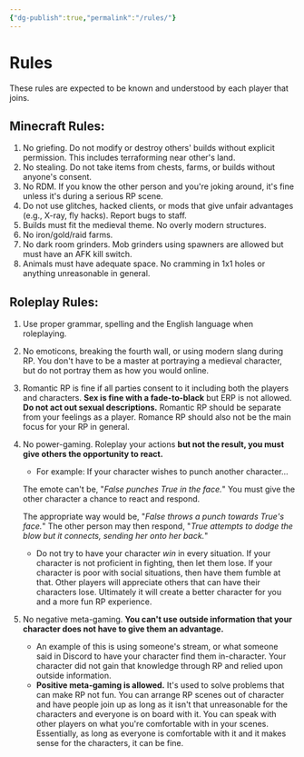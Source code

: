 ```yaml
---
{"dg-publish":true,"permalink":"/rules/"}
---
```


# Rules

These rules are expected to be known and understood by each player that joins.

## Minecraft Rules:

1. No griefing. Do not modify or destroy others' builds without explicit permission. This includes terraforming near other's land.
2. No stealing. Do not take items from chests, farms, or builds without anyone's consent.
3. No RDM. If you know the other person and you're joking around, it's fine unless it's during a serious RP scene.
4. Do not use glitches, hacked clients, or mods that give unfair advantages (e.g., X-ray, fly hacks). Report bugs to staff.
5. Builds must fit the medieval theme. No overly modern structures.
6. No iron/gold/raid farms. 
7. No dark room grinders. Mob grinders using spawners are allowed but must have an AFK kill switch.
8. Animals must have adequate space. No cramming in 1x1 holes or anything unreasonable in general.

## Roleplay Rules:

1. Use proper grammar, spelling and the English language when roleplaying.
2. No emoticons, breaking the fourth wall, or using modern slang during RP. You don't have to be a master at portraying a medieval character, but do not portray them as how you would online.
3. Romantic RP is fine if all parties consent to it including both the players and characters. **Sex is fine with a fade-to-black** but ERP is not allowed. **Do not act out sexual descriptions.** Romantic RP should be separate from your feelings as a player. Romance RP should also not be the main focus for your RP in general.
4. No power-gaming. Roleplay your actions **but not the result, you must give others the opportunity to react.** 
     - For example: If your character wishes to punch another character...
    
	  The emote can't be, "*False punches True in the face.*" You must give the other character a chance to react and respond. 
	  
	  The appropriate way would be, "*False throws a punch towards True's face.*" The other person may then respond, "*True attempts to dodge the blow but it connects, sending her onto her back.*"
	  
     - Do not try to have your character *win* in every situation. If your character is not proficient in fighting, then let them lose. If your character is poor with social situations, then have them fumble at that. Other players will appreciate others that can have their characters lose. Ultimately it will create a better character for you and a more fun RP experience.
5. No negative meta-gaming. **You can't use outside information that your character does not have to give them an advantage.**
    - An example of this is using someone's stream, or what someone said in Discord to have your character find them in-character. Your character did not gain that knowledge through RP and relied upon outside information.
    - **Positive meta-gaming is allowed.** It's used to solve problems that can make RP not fun. You can arrange RP scenes out of character and have people join up as long as it isn't that unreasonable for the characters and everyone is on board with it. You can speak with other players on what you're comfortable with in your scenes. Essentially, as long as everyone is comfortable with it and it makes sense for the characters, it can be fine.